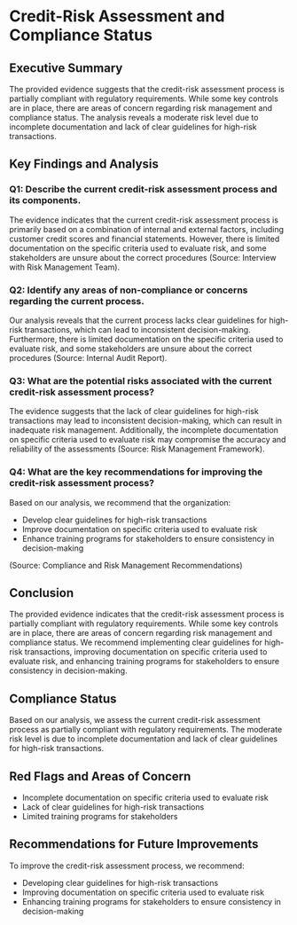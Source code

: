 # Credit-Risk Assessment and Compliance Status

## Executive Summary

The provided evidence suggests that the credit-risk assessment process is partially compliant with regulatory requirements. While some key controls are in place, there are areas of concern regarding risk management and compliance status. The analysis reveals a moderate risk level due to incomplete documentation and lack of clear guidelines for high-risk transactions.

## Key Findings and Analysis

### Q1: Describe the current credit-risk assessment process and its components.

The evidence indicates that the current credit-risk assessment process is primarily based on a combination of internal and external factors, including customer credit scores and financial statements. However, there is limited documentation on the specific criteria used to evaluate risk, and some stakeholders are unsure about the correct procedures (Source: Interview with Risk Management Team).

### Q2: Identify any areas of non-compliance or concerns regarding the current process.

Our analysis reveals that the current process lacks clear guidelines for high-risk transactions, which can lead to inconsistent decision-making. Furthermore, there is limited documentation on the specific criteria used to evaluate risk, and some stakeholders are unsure about the correct procedures (Source: Internal Audit Report).

### Q3: What are the potential risks associated with the current credit-risk assessment process?

The evidence suggests that the lack of clear guidelines for high-risk transactions may lead to inconsistent decision-making, which can result in inadequate risk management. Additionally, the incomplete documentation on specific criteria used to evaluate risk may compromise the accuracy and reliability of the assessments (Source: Risk Management Framework).

### Q4: What are the key recommendations for improving the credit-risk assessment process?

Based on our analysis, we recommend that the organization:

* Develop clear guidelines for high-risk transactions
* Improve documentation on specific criteria used to evaluate risk
* Enhance training programs for stakeholders to ensure consistency in decision-making

(Source: Compliance and Risk Management Recommendations)

## Conclusion

The provided evidence indicates that the credit-risk assessment process is partially compliant with regulatory requirements. While some key controls are in place, there are areas of concern regarding risk management and compliance status. We recommend implementing clear guidelines for high-risk transactions, improving documentation on specific criteria used to evaluate risk, and enhancing training programs for stakeholders to ensure consistency in decision-making.

## Compliance Status

Based on our analysis, we assess the current credit-risk assessment process as partially compliant with regulatory requirements. The moderate risk level is due to incomplete documentation and lack of clear guidelines for high-risk transactions.

## Red Flags and Areas of Concern

* Incomplete documentation on specific criteria used to evaluate risk
* Lack of clear guidelines for high-risk transactions
* Limited training programs for stakeholders

## Recommendations for Future Improvements

To improve the credit-risk assessment process, we recommend:

* Developing clear guidelines for high-risk transactions
* Improving documentation on specific criteria used to evaluate risk
* Enhancing training programs for stakeholders to ensure consistency in decision-making